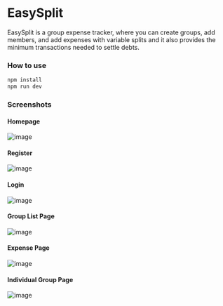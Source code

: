 # EasySplit
EasySplit is a group expense tracker, where you can create groups, add members, and add expenses with variable splits and it also provides the minimum transactions needed to settle debts.
### How to use
```bash
npm install
npm run dev
```
### Screenshots
#### Homepage
![image](https://github.com/iamkartiksingh-K/EasySplit_client/assets/62024947/73da7072-2a5e-49f3-b2b0-0856cc1df7e9)

#### Register
![image](https://github.com/iamkartiksingh-K/EasySplit_client/assets/62024947/fa00b3dd-ac16-4a08-b861-8f56769e7bd9)

#### Login
![image](https://github.com/iamkartiksingh-K/EasySplit_client/assets/62024947/964cb8f8-dd98-430f-ba61-68a5010d32b1)

#### Group List Page
![image](https://github.com/iamkartiksingh-K/EasySplit_client/assets/62024947/d8eb3771-677d-410c-a832-a30c0b173753)

#### Expense Page
![image](https://github.com/iamkartiksingh-K/EasySplit_client/assets/62024947/12d379d8-d055-4923-bb0d-cf96d1ba20f2)

#### Individual Group Page
![image](https://github.com/iamkartiksingh-K/EasySplit_client/assets/62024947/4797034d-8d62-43e5-ab1a-323aa00a9f2f)

